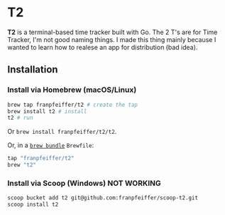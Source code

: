 # T2

**T2** is a terminal-based time tracker built with Go.
The 2 T's are for Time Tracker, I'm not good naming things.
I made this thing mainly because I wanted to learn how to 
realese an app for distribution (bad idea).


## Installation

### Install via Homebrew (macOS/Linux)
```bash
brew tap franpfeiffer/t2 # create the tap
brew install t2 # install
t2 # run
```
Or `brew install franpfeiffer/t2/t2`.

Or, in a [`brew bundle`](https://github.com/Homebrew/homebrew-bundle) `Brewfile`:
```bash
tap "franpfeiffer/t2"
brew "t2"
```
### Install via Scoop (Windows) NOT WORKING
```bash
scoop bucket add t2 git@github.com:franpfeiffer/scoop-t2.git
scoop install t2
```

